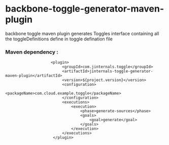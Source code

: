# backbone-toggle-generator-maven-plugin

backbone toggle maven plugin generates Toggles interface containing all the toggleDefinitions define in toggle
defination file

### Maven dependency :

                        <plugin>
                             <groupId>com.jinternals.toggle</groupId>
                             <artifactId>jinternals-toggle-generator-maven-plugin</artifactId>
                             <version>${project.version}</version>
                             <configuration>
                                 <packageName>com.cloud.example.toggle</packageName>
                             </configuration>
                             <executions>
                                 <execution>
                                     <phase>generate-sources</phase>
                                     <goals>
                                         <goal>generate</goal>
                                     </goals>
                                 </execution>
                             </executions>
                         </plugin>
